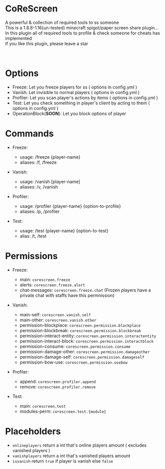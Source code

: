 # CoReScreen                                                                                         
A powerful & collection of required tools to ss someone                                                                                   
This is a 1.8.8-1.16(un-tested) minecraft spigot/paper screen share plugin...                                                                                   
In this plugin all of required tools to profile & check someone for cheats has implemented                                                                                   
If you like this plugin, please leave a star                                                                                   
                                                                                                                                                                                                                                                         
 ‌‌‌                                                                                                                                                                                                                                                         
# Options
- Freeze: Let you freeze players for ss ( options in config.yml )                                                   
- Vanish: Let invisible to normal players ( options in config.yml )                                      
- Profiler: Let you scan player's actions by items ( options in config.yml )                                                       
- Test: Let you check something in player's client by acting to them ( options in config.yml )                                             
- OperationBlock(**SOON**): Let you block options of player                                     
                          
# Commands
- Freeze:                                                                                                                                                                                                                         
  * usage: /freeze {player-name}
  * aliases: /f, /freeze
                                                                                                                                                                          
- Vanish:                                                                                    
  * usage: /vanish [player-name]
  * aliases: /v, /vanish
                                                                                                                                                                      
- Profiler:                                                                                   
  * usage: /profiler {player-name} {option-to-profile}                                                                                   
  * aliases: /p, /profiler
                                                                                                                                                                      
- Test:                                                                                    
  * usage: /test {player-name} {option-to-test}                                                                                   
  * alias: /t, /test                                                                                   
                                                                                                                                                                    
# Permissions
- Freeze:                                                                                                                                                                                                                                                  
  * main: `corescreen.freeze`                                                                                                                                        
  * alerts: `corescreen.freeze.alert`
  * chat-messages: `corescreen.freeze.chat` (Frozen players have a private chat with staffs have this permnission)
                                                                                                                                                                                                                     
- Vanish:                                                                                                                                                                       
  * main-self: `corescreen.vanish.self`
  * main-other: `corescreen.vanish.other`
  * permission-blockplace: `corescreen.permission.blockplace`                                                                                                                          
  * permission-blockbreak: `corescreen.permission.blockbreak`                                                                                                                         
  * permission-interact-entity: `corescreen.permission.interactentity`                                                                                                                                
  * permission-interact-block: `corescreen.permission.interactblock`                                                                                                                              
  * permission-consume: `corescreen.permission.consume`                                                                                                                  
  * permission-damage-other: `corescreen.permission.damageother`                                                                                                                                
  * permission-damage-self: `corescreen.permission.damageself`                                                                                                                                 
  * permission-bow-use: `corescreen.permission.usebow`
                                                                                                                                                                                                                                                         
- Profiler:                                                                                                                                                                       
  * append: `corescreen.profiler.append`
  * remove: `corescreen.profiler.remove`
                                                                                                                                                                      
- Test:                                                                                                                                                                       
  * main: `corescreen.test`                                                                                                                                                                 
  * modules-perm: `corescreen.test.{module}`



# Placeholders                                                                                   
  * `onlineplayers` return a int that's online players amount  ( excludes vanished players )                                                                                   
  * `vanishplayers` return a int that's vanished players amount                                                                                   
  * `isvanish` return `true` if player is vanish else `false`                                                                                   
